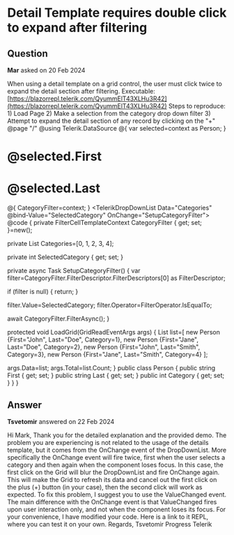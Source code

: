 # Detail Template requires double click to expand after filtering

## Question

**Mar** asked on 20 Feb 2024

When using a detail template on a grid control, the user must click twice to expand the detail section after filtering. Executable: [https://blazorrepl.telerik.com/QyummElT43XLHu3R42](https://blazorrepl.telerik.com/QyummElT43XLHu3R42) Steps to reproduce: 1) Load Page 2) Make a selection from the category drop down filter 3) Attempt to expand the detail section of any record by clicking on the "+" @page "/"
@using Telerik.DataSource <TelerikGrid TItem="@Person" OnRead="@LoadGrid" SelectionMode="GridSelectionMode.Single" FilterMode="GridFilterMode.FilterRow" FilterRowDebounceDelay="200" Pageable="true" PageSize="15"> <DetailTemplate> @{
var selected=context as Person;
} <div class="row"> <div class="col-2"> <h1> @selected.First </h1> </div> <div class="col-2"> <h1> @selected.Last </h1> </div> </div> </DetailTemplate> <GridColumns> <GridColumn Field="@nameof(Person.First)" Title="First" Filterable="false"> </GridColumn> <GridColumn Field="@nameof(Person.Last)" Title="Last" Filterable="false"> </GridColumn> <GridColumn Field="@nameof(Person.Category)" Title="Category"> <FilterCellTemplate> @{
CategoryFilter=context;
} <TelerikDropDownList Data="Categories" @bind-Value="SelectedCategory" OnChange="SetupCategoryFilter"> </TelerikDropDownList> </FilterCellTemplate> </GridColumn> </GridColumns> </TelerikGrid> @code
{
private FilterCellTemplateContext CategoryFilter { get; set; }=new();

private List <int> Categories=[0, 1, 2, 3, 4];

private int SelectedCategory { get; set; }

private async Task SetupCategoryFilter()
{
var filter=CategoryFilter.FilterDescriptor.FilterDescriptors[0] as FilterDescriptor;

if (filter is null)
{
return;
}

filter.Value=SelectedCategory;
filter.Operator=FilterOperator.IsEqualTo;

await CategoryFilter.FilterAsync();
}

protected void LoadGrid(GridReadEventArgs args)
{
List <Person> list=[
new Person {First="John", Last="Doe", Category=1},
new Person {First="Jane", Last="Doe", Category=2},
new Person {First="John", Last="Smith", Category=3},
new Person {First="Jane", Last="Smith", Category=4}
];

args.Data=list;
args.Total=list.Count;
} public class Person { public string First { get; set; } public string Last { get; set; } public int Category { get; set; } } }

## Answer

**Tsvetomir** answered on 22 Feb 2024

Hi Mark, Thank you for the detailed explanation and the provided demo. The problem you are experiencing is not related to the usage of the details template, but it comes from the OnChange event of the DropDownList. More specifically the OnChange event will fire twice, first when the user selects a category and then again when the component loses focus. In this case, the first click on the Grid will blur the DropDownList and fire OnChange again. This will make the Grid to refresh its data and cancel out the first click on the plus (+) button (in your case), then the second click will work as expected. To fix this problem, I suggest you to use the ValueChanged event. The main difference with the OnChange event is that ValueChanged fires upon user interaction only, and not when the component loses its focus. For your convenience, I have modified your code. Here is a link to it REPL, where you can test it on your own. Regards, Tsvetomir Progress Telerik

